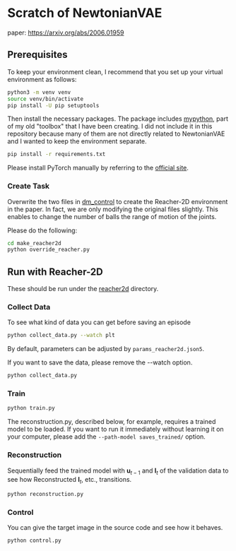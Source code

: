 # Scratch of NewtonianVAE
paper: https://arxiv.org/abs/2006.01959

## Prerequisites
To keep your environment clean, I recommend that you set up your virtual environment as follows:
```bash
python3 -m venv venv
source venv/bin/activate
pip install -U pip setuptools
```
Then install the necessary packages.
The package includes [mypython](https://github.com/SatohKazuto/mypython), part of my old "toolbox" that I have been creating.
I did not include it in this repository because many of them are not directly related to NewtonianVAE and I wanted to keep the environment separate.
```bash
pip install -r requirements.txt
```

Please install PyTorch manually by referring to the [official site](https://pytorch.org/).

### Create Task
Overwrite the two files in [dm_control](https://arxiv.org/abs/2006.12983) to create the Reacher-2D environment in the paper. In fact, we are only modifying the original files slightly. This enables to change the number of balls the range of motion of the joints.

Please do the following:
```bash
cd make_reacher2d
python override_reacher.py
```

## Run with Reacher-2D
These should be run under the [reacher2d](reacher2d) directory.

### Collect Data
To see what kind of data you can get before saving an episode
```bash
python collect_data.py --watch plt
```
By default, parameters can be adjusted by ```params_reacher2d.json5```.

If you want to save the data, please remove the --watch option.
```bash
python collect_data.py
```

### Train
```bash
python train.py
```
The reconstruction.py, described below, for example, requires a trained model to be loaded. If you want to run it immediately without learning it on your computer, please add the ```--path-model saves_trained/``` option.

### Reconstruction
Sequentially feed the trained model with $\mathbf{u}_{t-1}$ and $\mathbf{I}_t$ of the validation data to see how Reconstructed $\mathbf{I}_t$, etc., transitions.
```bash
python reconstruction.py
```

### Control
You can give the target image in the source code and see how it behaves.
```bash
python control.py
```
